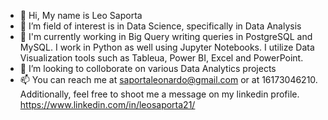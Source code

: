 - 👋 Hi, My name is Leo Saporta
- 👀 I’m field of interest is in Data Science, specifically in Data Analysis
- 🌱 I'm currently working in Big Query writing queries in PostgreSQL and MySQL. I work in Python as well using Jupyter Notebooks. I utilize Data Visualization tools such as Tableua, Power BI, Excel and PowerPoint. 
- 💞️ I’m looking to colloborate on various Data Analytics projects
- 📫 You can reach me at saportaleonardo@gmail.com or at 16173046210. Additionally, feel free to shoot me a message on my linkedin profile. https://www.linkedin.com/in/leosaporta21/

